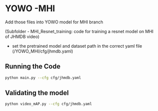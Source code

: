 # YOWO -MHI

Add those files into YOWO model for MHI branch

(Subfolder - MHI_Resnet_training: code for training a resnet model on MHI of JHMDB video)

* set the pretrained model and dataset path in the correct yaml file (/YOWO_MHI/cfg/jhmdb.yaml)



## Running the Code

```bash
python main.py --cfg cfg/jhmdb.yaml
```

## Validating the model

```bash
python video_mAP.py --cfg cfg/jhmdb.yaml
```








